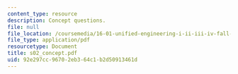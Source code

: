 ```yaml
---
content_type: resource
description: Concept questions.
file: null
file_location: /coursemedia/16-01-unified-engineering-i-ii-iii-iv-fall-2005-spring-2006/92e297cc96702eb364c1b2d50913461d_s02_concept.pdf
file_type: application/pdf
resourcetype: Document
title: s02_concept.pdf
uid: 92e297cc-9670-2eb3-64c1-b2d50913461d
---
```

